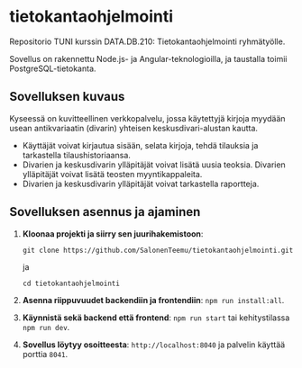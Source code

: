 # tietokantaohjelmointi

Repositorio TUNI kurssin DATA.DB.210: Tietokantaohjelmointi ryhmätyölle.

Sovellus on rakennettu Node.js- ja Angular-teknologioilla, ja taustalla toimii PostgreSQL-tietokanta.

## Sovelluksen kuvaus

Kyseessä on kuvitteellinen verkkopalvelu, jossa käytettyjä kirjoja myydään usean antikvariaatin (divarin) yhteisen keskusdivari-alustan kautta.

- Käyttäjät voivat kirjautua sisään, selata kirjoja, tehdä tilauksia ja tarkastella tilaushistoriaansa.
- Divarien ja keskusdivarin ylläpitäjät voivat lisätä uusia teoksia. Divarien ylläpitäjät voivat lisätä teosten myyntikappaleita.
- Divarien ja keskusdivarin ylläpitäjät voivat tarkastella raportteja.

## Sovelluksen asennus ja ajaminen

1. **Kloonaa projekti ja siirry sen juurihakemistoon**:

    `git clone https://github.com/SalonenTeemu/tietokantaohjelmointi.git`

    ja

    `cd tietokantaohjelmointi`

2. **Asenna riippuvuudet backendiin ja frontendiin**: `npm run install:all`.

3. **Käynnistä sekä backend että frontend**: `npm run start` tai kehitystilassa `npm run dev`.

4. **Sovellus löytyy osoitteesta**: `http://localhost:8040` ja palvelin käyttää porttia `8041`.
